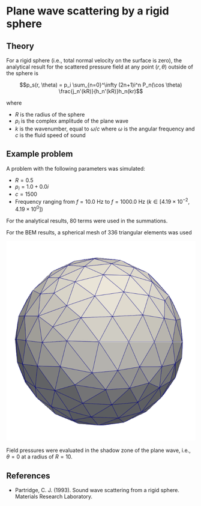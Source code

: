 # Plane wave scattering by a rigid sphere

## Theory

For a rigid sphere (i.e., total normal velocity on the surface is zero), the analytical result for the scattered pressure field at any point $`(r, \theta)`$ outside of the sphere is

```math
p_s(r, \theta) = p_i \sum_{n=0}^\infty (2n+1)i^n P_n(\cos \theta) \frac{j_n'(kR)}{h_n'(kR)}h_n(kr)
```
where 
* $`R`$ is the radius of the sphere
* $`p_i`$ is the complex amplitude of the plane wave
* $`k`$ is the wavenumber, equal to $`\omega / c`$ where $`\omega`$ is the angular frequency and $`c`$ is the fluid speed of sound

## Example problem

A problem with the following parameters was simulated:

* $`R = 0.5`$
* $`p_i = 1.0 + 0.0i`$
* $`c = 1500`$
* Frequency ranging from $`f = 10.0`$ Hz to $`f = 1000.0`$ Hz ($`k \in [4.19\times10^{-2}, 4.19\times10^0]`$)

For the analytical results, 80 terms were used in the summations.

For the BEM results, a spherical mesh of 336 triangular elements was used

![](sphere.png)

Field pressures were evaluated in the shadow zone of the plane wave, i.e., $`\theta = 0`$ at a radius of $`R = 10`$.

## References

* Partridge, C. J. (1993). Sound wave scattering from a rigid sphere. Materials Research Laboratory.